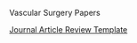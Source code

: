 Vascular Surgery Papers

[Journal Article Review Template](https://github.com/justincchoi/justincchoi.github.io/blob/1462bf9a2024a9073437a1dd31eb2bd1beada8a2/VSPapers/Journal%20Article%20Review%20Template%20-%20JCC.docx)
